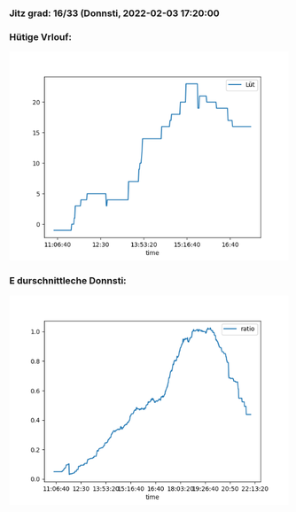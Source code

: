 ### Jitz grad: 16/33 (Donnsti, 2022-02-03 17:20:00

### Hütige Vrlouf:
![Graph](Today.png)

### E durschnittleche Donnsti:
![Graph](Donnsti.png)